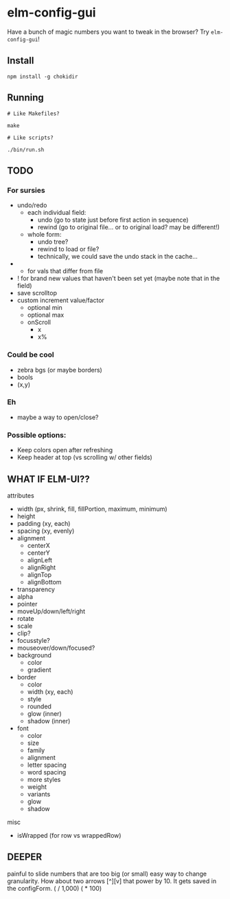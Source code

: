 # elm-config-gui

Have a bunch of magic numbers you want to tweak in the browser? Try `elm-config-gui`!

## Install

```
npm install -g chokidir
```

## Running

```
# Like Makefiles?

make

# Like scripts?

./bin/run.sh
```


## TODO

### For sursies

- undo/redo
  - each individual field:
    - undo (go to state just before first action in sequence)
    - rewind (go to original file... or to original load? may be different!)
  - whole form:
    - undo tree?
    - rewind to load or file?
    - technically, we could save the undo stack in the cache...
- * for vals that differ from file
- ! for brand new values that haven't been set yet (maybe note that in the field)
- save scrolltop
- custom increment value/factor
  - optional min
  - optional max
  - onScroll
    - x
    - x%

### Could be cool

- zebra bgs (or maybe borders)
- bools
- (x,y)

### Eh

- maybe a way to open/close?

### Possible options:
- Keep colors open after refreshing
- Keep header at top (vs scrolling w/ other fields)

## WHAT IF ELM-UI??

attributes
- width (px, shrink, fill, fillPortion, maximum, minimum)
- height
- padding (xy, each)
- spacing (xy, evenly)
- alignment
  - centerX
  - centerY
  - alignLeft
  - alignRight
  - alignTop
  - alignBottom
- transparency
- alpha
- pointer
- moveUp/down/left/right
- rotate
- scale
- clip?
- focusstyle?
- mouseover/down/focused?
- background
  - color
  - gradient
- border
  - color
  - width (xy, each)
  - style
  - rounded
  - glow (inner)
  - shadow (inner)
- font
  - color
  - size
  - family
  - alignment
  - letter spacing
  - word spacing
  - more styles
  - weight
  - variants
  - glow
  - shadow

misc
- isWrapped (for row vs wrappedRow)


## DEEPER

painful to slide numbers that are too big (or small)
easy way to change granularity.
How about two arrows [^][v] that power by 10. It gets saved in the configForm.
( / 1,000)
( * 100)
